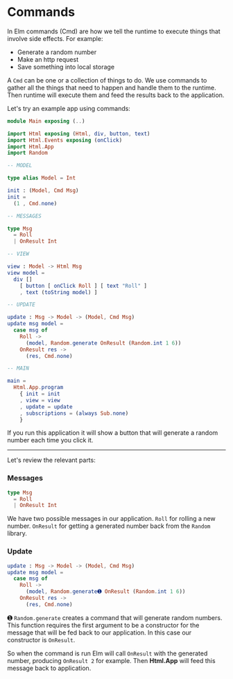 # Commands

In Elm commands (Cmd) are how we tell the runtime to execute things that involve side effects. For example:

- Generate a random number
- Make an http request
- Save something into local storage

A `Cmd` can be one or a collection of things to do. We use commands to gather all the things that need to happen and handle them to the runtime. Then runtime will execute them and feed the results back to the application.

Let's try an example app using commands:

```elm
module Main exposing (..)

import Html exposing (Html, div, button, text)
import Html.Events exposing (onClick)
import Html.App
import Random

-- MODEL

type alias Model = Int

init : (Model, Cmd Msg)
init =
  (1 , Cmd.none)

-- MESSAGES

type Msg
  = Roll
  | OnResult Int

-- VIEW

view : Model -> Html Msg
view model =
  div []
    [ button [ onClick Roll ] [ text "Roll" ]
    , text (toString model) ]

-- UPDATE

update : Msg -> Model -> (Model, Cmd Msg)
update msg model =
  case msg of
    Roll ->
      (model, Random.generate OnResult (Random.int 1 6))
    OnResult res ->
      (res, Cmd.none)

-- MAIN

main =
  Html.App.program
    { init = init
    , view = view
    , update = update
    , subscriptions = (always Sub.none)
    }
```

If you run this application it will show a button that will generate a random number each time you click it.

---

Let's review the relevant parts:


### Messages

```elm
type Msg
  = Roll
  | OnResult Int
```

We have two possible messages in our application. `Roll` for rolling a new number. `OnResult` for getting a generated number back from the `Random` library.

### Update

```elm
update : Msg -> Model -> (Model, Cmd Msg)
update msg model =
  case msg of
    Roll ->
      (model, Random.generate➊ OnResult (Random.int 1 6))
    OnResult res ->
      (res, Cmd.none)
```

➊ `Random.generate` creates a command that will generate random numbers. This function requires the first argument to be a constructor for the message that will be fed back to our application. In this case our constructor is `OnResult`.

So when the command is run Elm will call `OnResult` with the generated number, producing `OnResult 2` for example. Then __Html.App__ will feed this message back to application.

